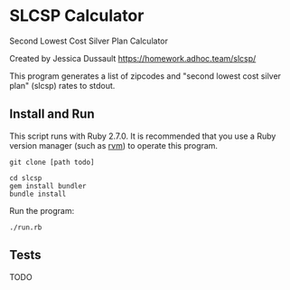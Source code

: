 # SLCSP Calculator

Second Lowest Cost Silver Plan Calculator

Created by Jessica Dussault
https://homework.adhoc.team/slcsp/

This program generates a list of zipcodes and "second lowest cost silver plan" (slcsp) rates to stdout.

## Install and Run

This script runs with Ruby 2.7.0. It is recommended that you use a Ruby
version manager (such as [rvm](https://rvm.io/)) to operate this program.

```
git clone [path todo]

cd slcsp
gem install bundler
bundle install
```

Run the program:

```
./run.rb
```

## Tests

TODO